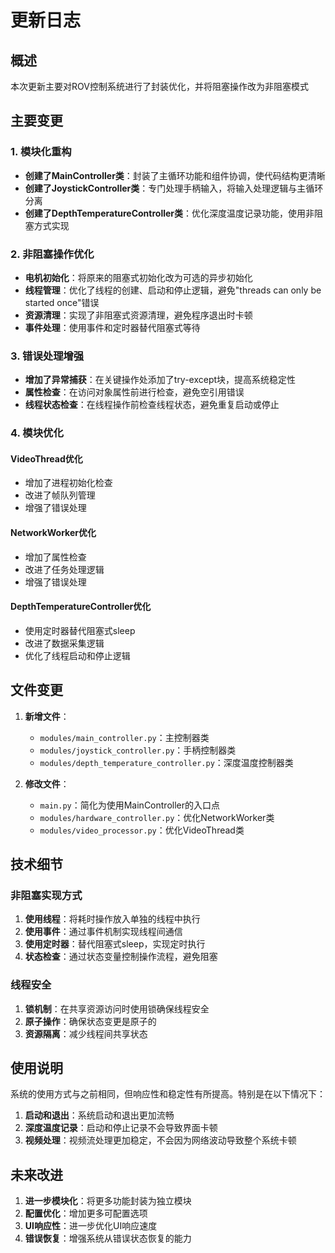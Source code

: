 # 更新日志

## 概述

本次更新主要对ROV控制系统进行了封装优化，并将阻塞操作改为非阻塞模式

## 主要变更

### 1. 模块化重构

- **创建了MainController类**：封装了主循环功能和组件协调，使代码结构更清晰
- **创建了JoystickController类**：专门处理手柄输入，将输入处理逻辑与主循环分离
- **创建了DepthTemperatureController类**：优化深度温度记录功能，使用非阻塞方式实现

### 2. 非阻塞操作优化

- **电机初始化**：将原来的阻塞式初始化改为可选的异步初始化
- **线程管理**：优化了线程的创建、启动和停止逻辑，避免"threads can only be started once"错误
- **资源清理**：实现了非阻塞式资源清理，避免程序退出时卡顿
- **事件处理**：使用事件和定时器替代阻塞式等待

### 3. 错误处理增强

- **增加了异常捕获**：在关键操作处添加了try-except块，提高系统稳定性
- **属性检查**：在访问对象属性前进行检查，避免空引用错误
- **线程状态检查**：在线程操作前检查线程状态，避免重复启动或停止

### 4. 模块优化

#### VideoThread优化

- 增加了进程初始化检查
- 改进了帧队列管理
- 增强了错误处理

#### NetworkWorker优化

- 增加了属性检查
- 改进了任务处理逻辑
- 增强了错误处理

#### DepthTemperatureController优化

- 使用定时器替代阻塞式sleep
- 改进了数据采集逻辑
- 优化了线程启动和停止逻辑

## 文件变更

1. **新增文件**：
    - `modules/main_controller.py`：主控制器类
    - `modules/joystick_controller.py`：手柄控制器类
    - `modules/depth_temperature_controller.py`：深度温度控制器类

2. **修改文件**：
    - `main.py`：简化为使用MainController的入口点
    - `modules/hardware_controller.py`：优化NetworkWorker类
    - `modules/video_processor.py`：优化VideoThread类

## 技术细节

### 非阻塞实现方式

1. **使用线程**：将耗时操作放入单独的线程中执行
2. **使用事件**：通过事件机制实现线程间通信
3. **使用定时器**：替代阻塞式sleep，实现定时执行
4. **状态检查**：通过状态变量控制操作流程，避免阻塞

### 线程安全

1. **锁机制**：在共享资源访问时使用锁确保线程安全
2. **原子操作**：确保状态变更是原子的
3. **资源隔离**：减少线程间共享状态

## 使用说明

系统的使用方式与之前相同，但响应性和稳定性有所提高。特别是在以下情况下：

1. **启动和退出**：系统启动和退出更加流畅
2. **深度温度记录**：启动和停止记录不会导致界面卡顿
3. **视频处理**：视频流处理更加稳定，不会因为网络波动导致整个系统卡顿

## 未来改进

1. **进一步模块化**：将更多功能封装为独立模块
2. **配置优化**：增加更多可配置选项
3. **UI响应性**：进一步优化UI响应速度
4. **错误恢复**：增强系统从错误状态恢复的能力